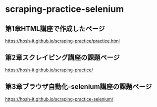 # scraping-practice-selenium

## 第1章HTML講座で作成したページ
https://hosh-it.github.io/scraping-practice/practice.html

## 第2章スクレイピング講座の課題ページ
https://hosh-it.github.io/scraping-practice/

## 第3章ブラウザ自動化-selenium講座の課題ページ
https://hosh-it.github.io/scraping-practice-selenium/